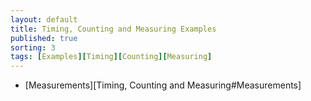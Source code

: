```yaml
---
layout: default
title: Timing, Counting and Measuring Examples 
published: true
sorting: 3
tags: [Examples][Timing][Counting][Measuring]
---
```


* [Measurements][Timing, Counting and Measuring#Measurements]